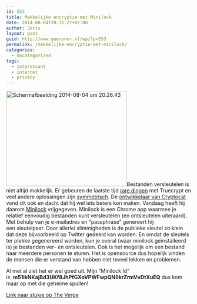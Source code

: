 ```yaml
---
id: 553
title: Makkelijke encryptie met Minilock
date: 2014-08-04T20:31:27+02:00
author: Joris
layout: post
guid: http://www.geensnor.nl/wp/?p=553
permalink: /makkelijke-encryptie-met-minilock/
categories:
  - Uncategorized
tags:
  - interessant
  - internet
  - privacy
---
```

[<img class="alignleft wp-image-556 size-full" src="http://www.geensnor.nl/wp/wp-content/uploads/2014/08/Schermafbeelding-2014-08-04-om-20.26.431.png" alt="Schermafbeelding 2014-08-04 om 20.26.43" width="328" height="258" srcset="https://www.geensnor.nl/wp/wp-content/uploads/2014/08/Schermafbeelding-2014-08-04-om-20.26.431.png 328w, https://www.geensnor.nl/wp/wp-content/uploads/2014/08/Schermafbeelding-2014-08-04-om-20.26.431-300x235.png 300w" sizes="(max-width: 328px) 100vw, 328px" />](http://www.geensnor.nl/wp/wp-content/uploads/2014/08/Schermafbeelding-2014-08-04-om-20.26.431.png)Bestanden versleutelen is niet altijd makkelijk. Er gebeuren de laatste tijd [rare dingen](https://tweakers.net/nieuws/96312/truecrypt-website-adviseert-gebruikers-software-niet-langer-te-gebruiken.html) met Truecrypt en veel andere oplossingen zijn <a href="https://nl.wikipedia.org/wiki/Symmetrische_cryptografie" target="_blank">symmetrisch</a>. De <a href="http://nadim.computer/" target="_blank">ontwikkelaar van Cryptocat</a> vond dit ook en dacht dat hij wel iets beters kon maken. Vandaag heeft hij daarom <a href="http://minilock.io/" target="_blank">Minilock</a> vrijgegeven. Minilock is een Chrome app waarmee je relatief eenvoudig bestanden kunt versleutelen (en ontsleutelen uiteraard). Met behulp van je e-mailadres en &#8220;passphrase&#8221; genereert hij een sleutelpaar. Door allerlei slimmigheden is de publieke sleutel zo klein dat deze bijvoorbeeld op Twitter gedeeld kan worden. En omdat de sleutels ter plekke gegenereerd worden, kun je overal (waar minilock geïnstalleerd is) je bestanden ver- en ontsleutelen. Ook is het mogelijk om een bestand naar meerdere personen te sturen. Het is opensource dus hopelijk vinden de mensen die er verstand van hebben niet teveel lekken en problemen.

Al met al ziet het er wel goed uit. Mijn &#8220;Minilock Id&#8221; is  **m51ikNKajBd3UKf8JhPfGXoVPWFwpQN9krZrmVvDtXuEQ** dus kom maar op met die geheime spullen!

<a href="http://www.theverge.com/2014/8/4/5960637/meet-minilock-a-powerful-new-encryption-tool-build-on-chromeos" target="_blank">Link naar stukje op The Verge</a>
